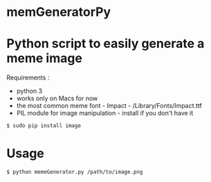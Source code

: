 # memGeneratorPy
# Python script to easily generate a meme image

Requirements : 

 * python 3
 * works only on Macs for now
 * the most common meme font - Impact - /Library/Fonts/Impact.ttf
 * PIL module for image manipulation - install if you don't have it
```sh
$ sudo pip install image
```

# Usage
```sh
$ python memeGenerator.py /path/to/image.png
```